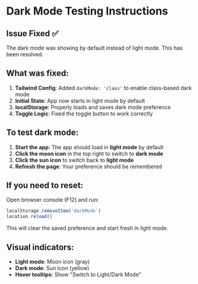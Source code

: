 # Dark Mode Testing Instructions

## Issue Fixed ✅
The dark mode was showing by default instead of light mode. This has been resolved.

## What was fixed:
1. **Tailwind Config**: Added `darkMode: 'class'` to enable class-based dark mode
2. **Initial State**: App now starts in light mode by default
3. **localStorage**: Properly loads and saves dark mode preference
4. **Toggle Logic**: Fixed the toggle button to work correctly

## To test dark mode:

1. **Start the app**: The app should load in **light mode** by default
2. **Click the moon icon** in the top right to switch to **dark mode**
3. **Click the sun icon** to switch back to **light mode**
4. **Refresh the page**: Your preference should be remembered

## If you need to reset:

Open browser console (F12) and run:
```javascript
localStorage.removeItem('darkMode')
location.reload()
```

This will clear the saved preference and start fresh in light mode.

## Visual indicators:
- **Light mode**: Moon icon (gray)
- **Dark mode**: Sun icon (yellow)
- **Hover tooltips**: Show "Switch to Light/Dark Mode"
